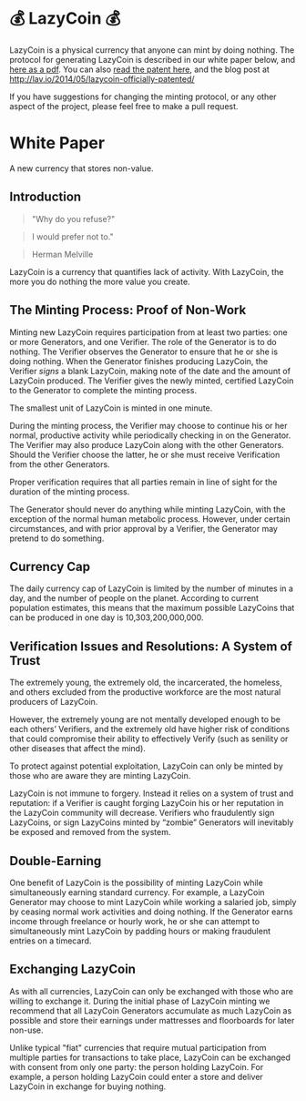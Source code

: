 :moneybag: LazyCoin :moneybag:
==============================

LazyCoin is a physical currency that anyone can mint by doing nothing. The protocol for generating LazyCoin is described in our white paper below, and [here as a pdf](http://saaaam.s3.amazonaws.com/lazycoin_whitepaper.pdf). You can also [read the patent here](http://saaaam.s3.amazonaws.com/lazycoin_patent.pdf), and the blog post at  http://lav.io/2014/05/lazycoin-officially-patented/

If you have suggestions for changing the minting protocol, or any other aspect of the project, please feel free to make a pull request.

# White Paper

A new currency that stores non-value.

## Introduction

> "Why do you refuse?"

> I would prefer not to."

> Herman Melville

LazyCoin is a currency that quantifies lack of activity. With LazyCoin, the more you do nothing the more value you create. 

## The Minting Process: Proof of Non-Work

Minting new LazyCoin requires participation from at least two parties: one or more Generators, and one Verifier. The role of the Generator is to do nothing. The Verifier observes the Generator to ensure that he or she is doing nothing. When the Generator finishes producing LazyCoin, the Verifier *signs* a blank LazyCoin, making note of the date and the amount of LazyCoin produced. The Verifier gives the newly minted, certified LazyCoin to the Generator to complete the minting process. 

The smallest unit of LazyCoin is minted in one minute.

During the minting process, the Verifier may choose to continue his or her normal, productive activity while periodically checking in on the Generator. The Verifier may also produce LazyCoin along with the other Generators. Should the Verifier choose the latter, he or she must receive Verification from the other Generators.

Proper verification requires that all parties remain in line of sight for the duration of the minting process.

The Generator should never do anything while minting LazyCoin, with the exception of the normal human metabolic process. However, under certain circumstances, and with prior approval by a Verifier, the Generator may pretend to do something.


## Currency Cap
The daily currency cap of LazyCoin is limited by the number of minutes in a day, and the number of people on the planet. According to current population estimates, this means that the maximum possible LazyCoins that can be produced in one day is 10,303,200,000,000.


## Verification Issues and Resolutions: A System of Trust
The extremely young, the extremely old, the incarcerated, the homeless, and others excluded from the productive workforce are the most natural producers of LazyCoin.

However, the extremely young are not mentally developed enough to be each others’ Verifiers, and the extremely old have higher risk of conditions that could compromise their ability to effectively Verify (such as senility or other diseases that affect the mind). 

To protect against potential exploitation, LazyCoin can only be minted by those who are aware they are minting LazyCoin. 

LazyCoin is not immune to forgery. Instead it relies on a system of trust and reputation: if a Verifier is caught forging LazyCoin his or her reputation in the LazyCoin community will decrease. Verifiers who fraudulently sign LazyCoins, or sign LazyCoins minted by “zombie” Generators will inevitably be exposed and removed from the system.

## Double-Earning
One benefit of LazyCoin is the possibility of minting LazyCoin while simultaneously earning standard currency. For example, a LazyCoin Generator may choose to mint LazyCoin while working a salaried job, simply by ceasing normal work activities and doing nothing. If the Generator earns income through freelance or hourly work, he or she can attempt to simultaneously mint LazyCoin by padding hours or making fraudulent entries on a timecard. 

## Exchanging LazyCoin
As with all currencies, LazyCoin can only be exchanged with those who are willing to exchange it. During the initial phase of LazyCoin minting we recommend that all LazyCoin Generators accumulate as much LazyCoin as possible and store their earnings under mattresses and floorboards for later non-use.

Unlike typical "fiat" currencies that require mutual participation from multiple parties for transactions to take place, LazyCoin can be exchanged with consent from only one party: the person holding LazyCoin. For example, a person holding LazyCoin could enter a store and deliver LazyCoin in exchange for buying nothing.

